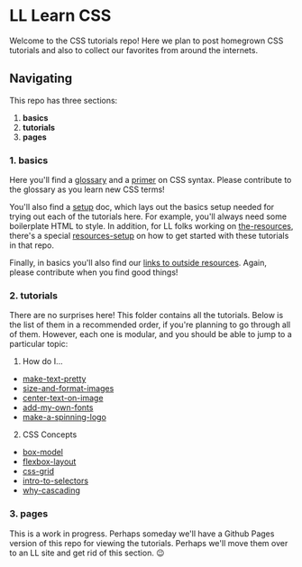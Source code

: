 # LL Learn CSS

Welcome to the CSS tutorials repo! Here we plan to post homegrown CSS tutorials and also to collect our favorites from around the internets.

## Navigating

This repo has three sections:  
1. **basics**
2. **tutorials**
3. **pages**

### 1. basics

Here you'll find a [glossary](./basics/glossary.md) and a [primer](./basics/syntax-primer.md) on CSS syntax. Please contribute to the glossary as you learn new CSS terms!

You'll also find a [setup](./basics/setup.md) doc, which lays out the basics setup needed for trying out each of the tutorials here. For example, you'll always need some boilerplate HTML to style. In addition, for LL folks working on [the-resources](https://github.com/learninglab-dev/the-resources), there's a special [resources-setup](./basics/resources-setup.md) on how to get started with these tutorials in that repo.

Finally, in basics you'll also find our [links to outside resources](./basics/links.md). Again, please contribute when you find good things!

### 2. tutorials

There are no surprises here! This folder contains all the tutorials. Below is the list of them in a recommended order, if you're planning to go through all of them. However, each one is modular, and you should be able to jump to a particular topic:

1. How do I...
  - [make-text-pretty](./tutorials/text-styling-basics/text-styling-basics.md)
  - [size-and-format-images](./tutorials/size-format-images/size-format-images.md)
  - [center-text-on-image](./tutorials/center-text-on-image/center-text-on-image.md)
  - [add-my-own-fonts](./tutorials/add-fonts/add-fonts.md)
  - [make-a-spinning-logo](./tutorials/spinning-logo/spinning-logo.md)

2. CSS Concepts
  - [box-model](./tutorials/box-model/box-model.md)
  - [flexbox-layout]()
  - [css-grid]()
  - [intro-to-selectors](./tutorials/intro-to-selectors/intro-to-selectors.md)
  - [why-cascading](./tutorials/why-cascading/why-cascading.md)


### 3. pages

This is a work in progress. Perhaps someday we'll have a Github Pages version of this repo for viewing the tutorials. Perhaps we'll move them over to an LL site and get rid of this section. :wink:
